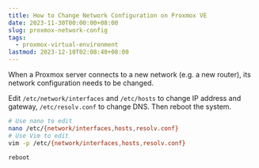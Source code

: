 ```yaml
---
title: How to Change Network Configuration on Proxmox VE
date: 2023-11-30T00:00:00+08:00
slug: proxmox-network-config
tags:
  - proxmox-virtual-environment
lastmod: 2023-12-10T02:08:40+08:00
---
```


When a Proxmox server connects to a new network (e.g. a new router), its network configuration needs to be changed.

Edit `/etc/network/interfaces` and `/etc/hosts` to change IP address and gateway, `/etc/resolv.conf` to change DNS. Then reboot the system.

```bash
# Use nano to edit
nano /etc/{network/interfaces,hosts,resolv.conf}
# Use Vim to edit
vim -p /etc/{network/interfaces,hosts,resolv.conf}
```

```bash
reboot
```
